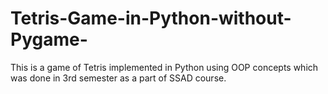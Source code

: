 # Tetris-Game-in-Python-without-Pygame-
This is a game of Tetris implemented in Python using OOP concepts which was done in 3rd semester as a part of SSAD course.
